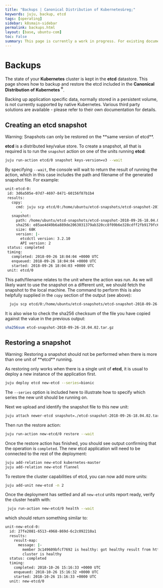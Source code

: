 ```yaml
---
title: "Backups | Canonical Distribution of Kubernetes&reg;"
keywords: juju, backup, etcd
tags: [operating]
sidebar: k8smain-sidebar
permalink: backups.html
layout: [base, ubuntu-com]
toc: False
summary: This page is currently a work in progress. For existing documentation, please visit <a href="https://kubernetes.io/docs/getting-started-guides/ubuntu/"> https://kubernetes.io/docs/getting-started-guides/ubuntu/ </a>
---
```


# Backups

The state of your **Kubernetes** cluster is kept in the **etcd** datastore. This page
shows how to backup and restore the etcd included in the **Canonical
Distribution of Kubernetes <sup>&reg;</sup>**.

Backing up application specific data, normally stored in a persistent volume, is not
currently supported by native Kubernetes. Various third party solutions are available -
please refer to their own documentation for details.

## Creating an **etcd** snapshot

 <div class="p-notification--warning"><p markdown="1" class="p-notification__response">
 <span class="p-notification__status">Warning:</span>
 Snapshots can only be restored on the **same version of etcd**.
  </p></div>

**etcd** is a distributed key/value store. To create a snapshot, all that is required is to run
the `snapshot` action on one of the units running **etcd**:

```bash
juju run-action etcd/0 snapshot keys-version=v3 --wait
```

By specifying `--wait`, the console will wait to return the result of running
the action, which in this case includes the path and filename of the generated
snapshot file. For example:

```bash
unit-etcd-0:
 id: 3d6a505e-07d7-4697-8471-60156f87b1b4
 results:
   copy:
     cmd: juju scp etcd/0:/home/ubuntu/etcd-snapshots/etcd-snapshot-2018-09-26-18.04.02.tar.gz
       .
   snapshot:
     path: /home/ubuntu/etcd-snapshots/etcd-snapshot-2018-09-26-18.04.02.tar.gz
     sha256: e85ae4d49b6a889de2063031379ab320cc8f09b6e328cdff2fb9179fc641eee9
     size: 68K
     version: |-
       etcdctl version: 3.2.10
       API version: 2
 status: completed
 timing:
   completed: 2018-09-26 18:04:04 +0000 UTC
   enqueued: 2018-09-26 18:04:04 +0000 UTC
   started: 2018-09-26 18:04:03 +0000 UTC
 unit: etcd/0
```

This path/filename relates to the unit where the action was run. As we will
likely want to use the snapshot on a different unit, we should fetch the
snapshot to the local machine. The command to perform this is also helpfully
supplied in the `copy` section of the output (see above):

```bash
  juju scp etcd/0:/home/ubuntu/etcd-snapshots/etcd-snapshot-2018-09-26-18.04.02.tar.gz .
```

It is also wise to check the sha256 checksum of the file you have copied
against the value in the previous output:

```bash
sha256sum etcd-snapshot-2018-09-26-18.04.02.tar.gz
```

## Restoring a snapshot

<div class="p-notification--warning"><p markdown="1" class="p-notification__response">
<span class="p-notification__status">Warning:</span>
Restoring a snapshot should not be performed when there is more than one unit
of **etcd** running.
 </p></div>

As restoring only works when there is a single unit of **etcd**, it is usual to deploy a new
instance of the application first.

```bash
juju deploy etcd new-etcd --series=bionic
```

The `--series` option is included here to illustrate how to specify which series the new unit
should be running on.

Next we upload and identify the snapshot file to this new unit:

```bash
juju attach newer-etcd snapshot=./etcd-snapshot-2018-09-26-18.04.02.tar.gz
```

Then run the restore action:

```bash
juju run-action new-etcd/0 restore --wait
```

Once the restore action has finished, you should see output confirming that the
operation is `completed`. The new etcd application will need to be connected to
the rest of the deployment:

```bash
juju add-relation new-etcd kubernetes-master
juju add-relation new-etcd flannel
```

To restore the cluster capabilities of etcd, you can now add more units:

```bash
juju add-unit new-etcd -n 2
```

Once the deployment has settled and all `new-etcd` units report ready, verify
the cluster health with:

```bash
 juju run-action new-etcd/0 health --wait
```

which should return something similar to:

```bash
unit-new-etcd-0:
  id: 27fe2081-6513-4968-869d-6c2c092210a1
  results:
    result-map:
      message: |-
        member 3c149609bfcf7692 is healthy: got healthy result from https://172.31.18.7:2379
        cluster is healthy
  status: completed
  timing:
    completed: 2018-10-26 15:16:33 +0000 UTC
    enqueued: 2018-10-26 15:16:32 +0000 UTC
    started: 2018-10-26 15:16:33 +0000 UTC
  unit: new-etcd/0
```
